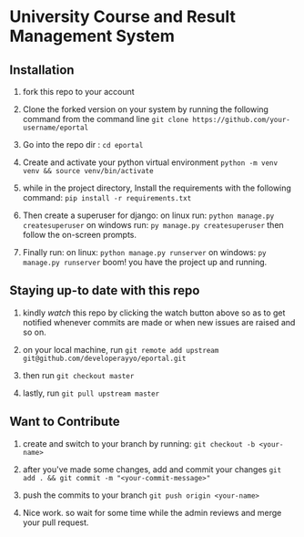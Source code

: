 # University Course and Result Management System

## Installation

1. fork this repo to your account

1. Clone the forked version on your system  by running the following command from the command line `git clone https://github.com/your-username/eportal`

1. Go into the repo dir : `cd eportal`

1. Create and activate your python virtual environment `python -m venv venv && source venv/bin/activate`

1. while in the project directory, Install the requirements with the following command: `pip install -r requirements.txt`

1. Then create a superuser for django: 
on linux run: `python manage.py createsuperuser` on windows run: `py manage.py createsuperuser` then follow the on-screen prompts.

1. Finally run: on linux: `python manage.py runserver` on windows: `py manage.py runserver` boom! you have the project up and running.

## Staying up-to date with this repo

1. kindly *watch* this repo by clicking the watch button above so as to get
 notified whenever commits are made or when new issues are raised and so on.

1. on your local machine, run `git remote add upstream git@github.com/developerayyo/eportal.git`

1. then run `git checkout master`

1. lastly, run `git pull upstream master`

## Want to Contribute

1. create and switch to your branch by running: `git checkout -b <your-name>`

1. after you've made some changes, add and commit your changes `git add . && git commit -m "<your-commit-message>"`

1. push the commits to your branch `git push origin <your-name>`

1. Nice work. so wait for some time while the admin reviews and merge your pull request.
